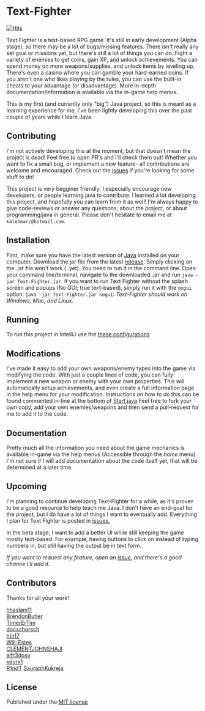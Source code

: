 Text-Fighter
==========
[![Hits](https://hits.seeyoufarm.com/api/count/incr/badge.svg?url=https%3A%2F%2Fgithub.com%2Fhhaslam11%2FText-Fighter&count_bg=%2379C83D&title_bg=%23555555&icon=&icon_color=%23E7E7E7&title=PAGE+VIEWS&edge_flat=false)](https://hits.seeyoufarm.com)

Text Fighter is a text-based RPG game. It's still in early development (Alpha stage), so there may be a lot of bugs/missing features. There isn't really any set goal or missions yet, but there's still a lot of things you can do. Fight a variety of enemies to get coins, gain XP, and unlock achievements. You can spend money on more weapons/supplies, and unlock items by leveling up. There's even a casino where you can gamble your hard-earned coins. If you aren't one who likes playing by the rules, you can use the built-in cheats to your advantage (or disadvantage). More in-depth documentation/information is available via the in-game help menus.


This is my first (and currently only "big") Java project, so this is meant as a learning experience for me. I've been lightly developing this over the past couple of years while I learn Java. 

Contributing
-------------
I'm not actively developing this at the moment, but that doesn't mean the project is dead! Feel free to open PR's and I'll check them out! Whether you want to fix a small bug, or implement a new feature- all contributions are welcome and encouraged. Check out the [issues](https://github.com/hhaslam11/Text-Fighter/issues) if you're looking for some stuff to do!

This project is very begginer friendly; I especially encourage new developers, or people learning java to contribute. I learned a lot developing this project, and hopefully you can learn from it as well! I'm always happy to give code-reviews or answer any questions; about the project, or about programming/java in general. Please don't hesitate to email me at `kalebmarc@hotmail.com`.


Installation
----------------
First, make sure you have the latest version of [Java](https://www.java.com) installed on your computer. Download the jar file from the latest [release](https://github.com/hhaslam11/Text-Fighter/releases). 
Simply clicking on the .jar file won't work (..yet). You need to run it in the command line.
Open your command line/terminal, navigate to the downloaded .jar and run `java -jar Text-Fighter.jar`. If you want to run Text Fighter without the splash screen and popups (No GUI; true text-based), simply run it with the `nogui` option: `java -jar Text-Fighter.jar nogui`.
*Text-Fighter should work on Windows, Mac, and Linux.*

Running
----------------
To run this project in IntelliJ use the [these configurations](https://imgur.com/a/IpXX3Jy)

Modifications
-------------------
I've made it easy to add your own weapons/enemy types into the game via modifying the code. With just a couple lines of code, you can fully implement a new weapon or enemy with your own properties. This will automatically setup achievements, and even create a full information page in the help menu for your modification. Instructions on how to do this can be found commented in-line at the bottom of [Start.java](https://github.com/hhaslam11/Text-Fighter/blob/master/src/com/hotmail/kalebmarc/textfighter/main/Start.java)
 Feel free to fork your own copy, add your own enemies/weapons and then send a pull-request for me to add it to the code.

Documentation
---------------------
Pretty much all the information you need about the game mechanics is available in-game via the help menus (Accessible through the *home* menu). I'm not sure if I will add documentation about the code itself yet, that will be determined at a later time.

Upcoming
--------------
I'm planning to continue developing Text-Fighter for a while, as it's proven to be a good resource to help teach me Java. I don't have an end-goal for the project, but I do have a lot of things I want to eventually add. Everything I plan for Text Fighter is posted in [issues.](https://github.com/hhaslam11/Text-Fighter/issues)


In the beta stage, I want to add a better UI while still keeping the game mostly text-based. For example, having buttons to click on instead of typing numbers in, but still having the output be in text form.

*If you want to request any feature, open an [issue](https://github.com/hhaslam11/Text-Fighter/issues), and there's a good chance I'll add it.*

Contributors
--------------
Thanks for all your work!

[hhaslam11](https://github.com/hhaslam11)  
[BrendonButler](https://github.com/BrendonButler)  
[TimerErTim](https://github.com/TimerErTim)  
[docschorsch](https://github.com/docschorsch)  
[htn17](https://github.com/htn17)  
[Will-Estes](https://github.com/Will-Estes)  
[CLEMENTJOHNSHAJI](https://github.com/CLEMENTJOHNSHAJI)  
[alfr3dosv](https://github.com/alfr3dosv)  
[xdvrx1](https://github.com/xdvrx1)  
[R1ndT](https://github.com/R1ndT)
[SaurabhKukreja](https://github.com/SaurabhKukreja)

License
--------------
Published under the [MIT license](https://github.com/hhaslam11/Text-Fighter/blob/master/LICENSE)
